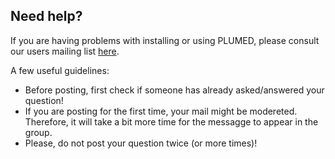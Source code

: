 Need help?
-----------------------------

If you are having problems with installing or using PLUMED, please consult our users mailing list [here](https://groups.google.com/forum/#!forum/plumed-users).

A few useful guidelines:

* Before posting, first check if someone has already asked/answered your question!
* If you are posting for the first time, your mail might be modereted. Therefore, it will take a bit more time for the messagge to appear in the group.
* Please, do not post your question twice (or more times)!




